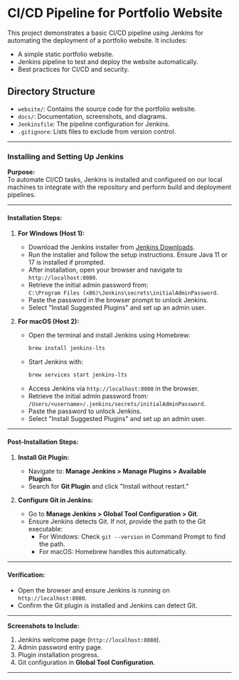 # CI/CD Pipeline for Portfolio Website

This project demonstrates a basic CI/CD pipeline using Jenkins for automating the deployment of a portfolio website. It includes:
- A simple static portfolio website.
- Jenkins pipeline to test and deploy the website automatically.
- Best practices for CI/CD and security.

## Directory Structure
- `website/`: Contains the source code for the portfolio website.
- `docs/`: Documentation, screenshots, and diagrams.
- `Jenkinsfile`: The pipeline configuration for Jenkins.
- `.gitignore`: Lists files to exclude from version control.

---

### **Installing and Setting Up Jenkins**

**Purpose:**  
To automate CI/CD tasks, Jenkins is installed and configured on our local machines to integrate with the repository and perform build and deployment pipelines.

---

#### **Installation Steps:**

1. **For Windows (Host 1):**
   - Download the Jenkins installer from [Jenkins Downloads](https://www.jenkins.io/download/).
   - Run the installer and follow the setup instructions. Ensure Java 11 or 17 is installed if prompted.
   - After installation, open your browser and navigate to `http://localhost:8080`.
   - Retrieve the initial admin password from:  
     `C:\Program Files (x86)\Jenkins\secrets\initialAdminPassword`.
   - Paste the password in the browser prompt to unlock Jenkins.
   - Select "Install Suggested Plugins" and set up an admin user.

2. **For macOS (Host 2):**
   - Open the terminal and install Jenkins using Homebrew:  
     ```bash
     brew install jenkins-lts
     ```
   - Start Jenkins with:  
     ```bash
     brew services start jenkins-lts
     ```
   - Access Jenkins via `http://localhost:8080` in the browser.
   - Retrieve the initial admin password from:  
     `/Users/<username>/.jenkins/secrets/initialAdminPassword`.
   - Paste the password to unlock Jenkins.
   - Select "Install Suggested Plugins" and set up an admin user.

---

#### **Post-Installation Steps:**

1. **Install Git Plugin:**
   - Navigate to: **Manage Jenkins > Manage Plugins > Available Plugins**.
   - Search for **Git Plugin** and click "Install without restart."

2. **Configure Git in Jenkins:**
   - Go to **Manage Jenkins > Global Tool Configuration > Git**.
   - Ensure Jenkins detects Git. If not, provide the path to the Git executable:  
     - For Windows: Check `git --version` in Command Prompt to find the path.  
     - For macOS: Homebrew handles this automatically.

---

#### **Verification:**
- Open the browser and ensure Jenkins is running on `http://localhost:8080`.
- Confirm the Git plugin is installed and Jenkins can detect Git.

---

**Screenshots to Include:**
1. Jenkins welcome page (`http://localhost:8080`).
2. Admin password entry page.
3. Plugin installation progress.
4. Git configuration in **Global Tool Configuration**.

---

